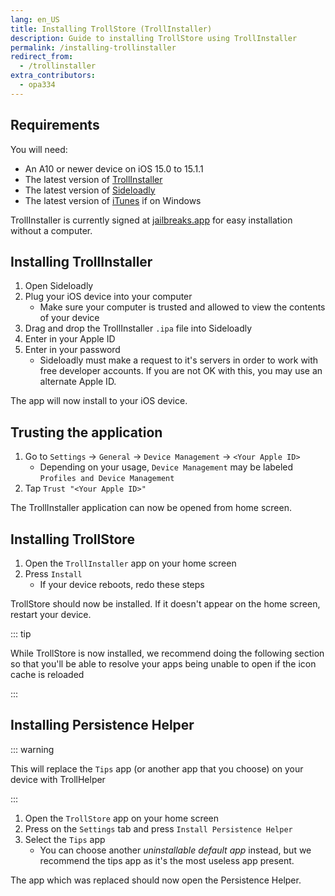 ```yaml
---
lang: en_US
title: Installing TrollStore (TrollInstaller)
description: Guide to installing TrollStore using TrollInstaller
permalink: /installing-trollinstaller
redirect_from:
  - /trollinstaller
extra_contributors:
  - opa334
---
```


## Requirements

You will need:
- An A10 or newer device on iOS 15.0 to 15.1.1
- The latest version of [TrollInstaller](https://github.com/opa334/TrollStore/releases/latest)
- The latest version of [Sideloadly](https://sideloadly.io/)
- The latest version of [iTunes](https://www.apple.com/itunes/download/win32) if on Windows

<div class="custom-container tip" id="ifJailbreaksAppSigned"><p>
TrollInstaller is currently signed at <a href="https://jailbreaks.app/" target="_blank">jailbreaks.app</a> for easy installation without a computer.
</p></div>

## Installing TrollInstaller

1. Open Sideloadly
1. Plug your iOS device into your computer
    - Make sure your computer is trusted and allowed to view the contents of your device
1. Drag and drop the TrollInstaller `.ipa` file into Sideloadly
1. Enter in your Apple ID
1. Enter in your password
    - Sideloadly must make a request to it's servers in order to work with free developer accounts. If you are not OK with this, you may use an alternate Apple ID.

The app will now install to your iOS device.

## Trusting the application

1. Go to `Settings` -> `General` -> `Device Management` -> `<Your Apple ID>`
    - Depending on your usage, `Device Management` may be labeled `Profiles and Device Management`
1. Tap `Trust "<Your Apple ID>"`

The TrollInstaller application can now be opened from home screen.

## Installing TrollStore

1. Open the `TrollInstaller` app on your home screen
1. Press `Install`
    - If your device reboots, redo these steps

TrollStore should now be installed. If it doesn't appear on the home screen, restart your device.

::: tip

While TrollStore is now installed, we recommend doing the following section so that you'll be able to resolve your apps being unable to open if the icon cache is reloaded

:::

## Installing Persistence Helper

::: warning

This will replace the `Tips` app (or another app that you choose) on your device with TrollHelper

:::

1. Open the `TrollStore` app on your home screen
1. Press on the `Settings` tab and press `Install Persistence Helper`
1. Select the `Tips` app
    - You can choose another *uninstallable default app* instead, but we recommend the tips app as it's the most useless app present.

The app which was replaced should now open the Persistence Helper.
